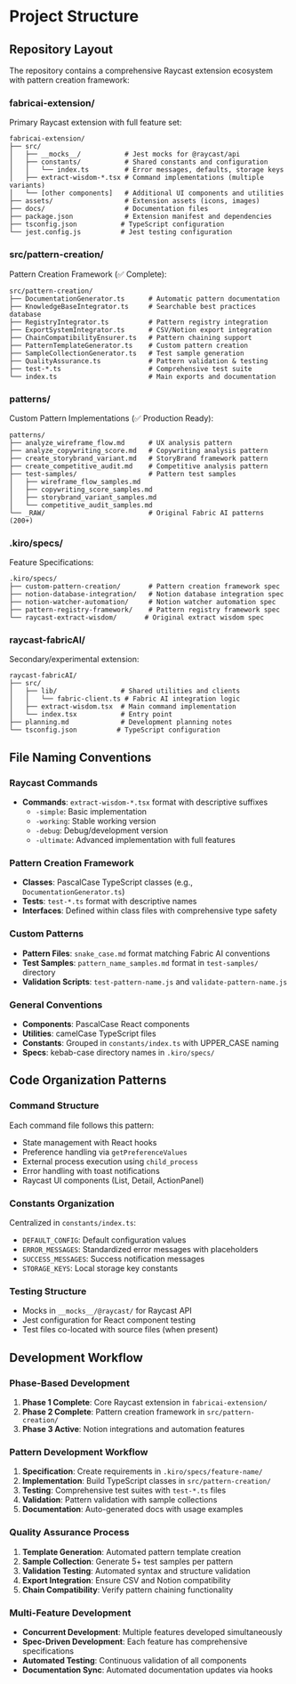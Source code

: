 # Project Structure

## Repository Layout

The repository contains a comprehensive Raycast extension ecosystem with pattern creation framework:

### fabricai-extension/
Primary Raycast extension with full feature set:

```
fabricai-extension/
├── src/
│   ├── __mocks__/           # Jest mocks for @raycast/api
│   ├── constants/           # Shared constants and configuration
│   │   └── index.ts         # Error messages, defaults, storage keys
│   ├── extract-wisdom-*.tsx # Command implementations (multiple variants)
│   └── [other components]   # Additional UI components and utilities
├── assets/                  # Extension assets (icons, images)
├── docs/                    # Documentation files
├── package.json             # Extension manifest and dependencies
├── tsconfig.json           # TypeScript configuration
└── jest.config.js          # Jest testing configuration
```

### src/pattern-creation/
Pattern Creation Framework (✅ Complete):

```
src/pattern-creation/
├── DocumentationGenerator.ts      # Automatic pattern documentation
├── KnowledgeBaseIntegrator.ts     # Searchable best practices database
├── RegistryIntegrator.ts          # Pattern registry integration
├── ExportSystemIntegrator.ts      # CSV/Notion export integration
├── ChainCompatibilityEnsurer.ts   # Pattern chaining support
├── PatternTemplateGenerator.ts    # Custom pattern creation
├── SampleCollectionGenerator.ts   # Test sample generation
├── QualityAssurance.ts            # Pattern validation & testing
├── test-*.ts                      # Comprehensive test suite
└── index.ts                       # Main exports and documentation
```

### patterns/
Custom Pattern Implementations (✅ Production Ready):

```
patterns/
├── analyze_wireframe_flow.md      # UX analysis pattern
├── analyze_copywriting_score.md   # Copywriting analysis pattern
├── create_storybrand_variant.md   # StoryBrand framework pattern
├── create_competitive_audit.md    # Competitive analysis pattern
├── test-samples/                  # Pattern test samples
│   ├── wireframe_flow_samples.md
│   ├── copywriting_score_samples.md
│   ├── storybrand_variant_samples.md
│   └── competitive_audit_samples.md
└── _RAW/                          # Original Fabric AI patterns (200+)
```

### .kiro/specs/
Feature Specifications:

```
.kiro/specs/
├── custom-pattern-creation/       # Pattern creation framework spec
├── notion-database-integration/   # Notion database integration spec
├── notion-watcher-automation/     # Notion watcher automation spec
├── pattern-registry-framework/    # Pattern registry framework spec
└── raycast-extract-wisdom/       # Original extract wisdom spec
```

### raycast-fabricAI/
Secondary/experimental extension:

```
raycast-fabricAI/
├── src/
│   ├── lib/                # Shared utilities and clients
│   │   └── fabric-client.ts # Fabric AI integration logic
│   ├── extract-wisdom.tsx  # Main command implementation
│   └── index.tsx           # Entry point
├── planning.md             # Development planning notes
└── tsconfig.json          # TypeScript configuration
```

## File Naming Conventions

### Raycast Commands
- **Commands**: `extract-wisdom-*.tsx` format with descriptive suffixes
  - `-simple`: Basic implementation
  - `-working`: Stable working version
  - `-debug`: Debug/development version
  - `-ultimate`: Advanced implementation with full features

### Pattern Creation Framework
- **Classes**: PascalCase TypeScript classes (e.g., `DocumentationGenerator.ts`)
- **Tests**: `test-*.ts` format with descriptive names
- **Interfaces**: Defined within class files with comprehensive type safety

### Custom Patterns
- **Pattern Files**: `snake_case.md` format matching Fabric AI conventions
- **Test Samples**: `pattern_name_samples.md` format in `test-samples/` directory
- **Validation Scripts**: `test-pattern-name.js` and `validate-pattern-name.js`

### General Conventions
- **Components**: PascalCase React components
- **Utilities**: camelCase TypeScript files
- **Constants**: Grouped in `constants/index.ts` with UPPER_CASE naming
- **Specs**: kebab-case directory names in `.kiro/specs/`

## Code Organization Patterns

### Command Structure
Each command file follows this pattern:
- State management with React hooks
- Preference handling via `getPreferenceValues`
- External process execution using `child_process`
- Error handling with toast notifications
- Raycast UI components (List, Detail, ActionPanel)

### Constants Organization
Centralized in `constants/index.ts`:
- `DEFAULT_CONFIG`: Default configuration values
- `ERROR_MESSAGES`: Standardized error messages with placeholders
- `SUCCESS_MESSAGES`: Success notification messages
- `STORAGE_KEYS`: Local storage key constants

### Testing Structure
- Mocks in `__mocks__/@raycast/` for Raycast API
- Jest configuration for React component testing
- Test files co-located with source files (when present)

## Development Workflow

### Phase-Based Development
1. **Phase 1 Complete**: Core Raycast extension in `fabricai-extension/`
2. **Phase 2 Complete**: Pattern creation framework in `src/pattern-creation/`
3. **Phase 3 Active**: Notion integrations and automation features

### Pattern Development Workflow
1. **Specification**: Create requirements in `.kiro/specs/feature-name/`
2. **Implementation**: Build TypeScript classes in `src/pattern-creation/`
3. **Testing**: Comprehensive test suites with `test-*.ts` files
4. **Validation**: Pattern validation with sample collections
5. **Documentation**: Auto-generated docs with usage examples

### Quality Assurance Process
1. **Template Generation**: Automated pattern template creation
2. **Sample Collection**: Generate 5+ test samples per pattern
3. **Validation Testing**: Automated syntax and structure validation
4. **Export Integration**: Ensure CSV and Notion compatibility
5. **Chain Compatibility**: Verify pattern chaining functionality

### Multi-Feature Development
- **Concurrent Development**: Multiple features developed simultaneously
- **Spec-Driven Development**: Each feature has comprehensive specifications
- **Automated Testing**: Continuous validation of all components
- **Documentation Sync**: Automated documentation updates via hooks